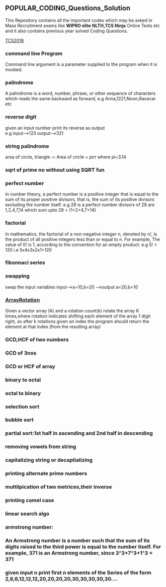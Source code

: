 ## POPULAR_CODING_Questions_Solution

This Repository contains all the important codes which may be asked in Mass Recruitment exams like <b>WIPRO elite NLTH,TCS Ninja</b> Online Tests etc and it also contains previous year solved Coding Questions.

[TCS2018](https://github.com/saurabh47/TCS_NINJA_CODES/tree/master/TCS2018)

### command line Program
  Command line argument is a parameter supplied to the program when it is invoked.

### palindrome
  A palindrome is a word, number, phrase, or other sequence of characters which reads the same backward as forward, 
  e.g Anna,1221,Noon,Racecar etc

### reverse digit
  given an input number print its reverse as output   
  e.g input-->123    output-->321

### string palindrome
  area of circle, triangle := Area of circle = pi*r*r where pi=3.14
  
### sqrt of prime no without using SQRT fun

### perfect number 
   In number theory, a perfect number is a positive integer that is equal to the sum of its proper positive divisors, that is, the sum      of its positive divisors excluding the number itself. 
   e.g 28 is a perfect number divisors of 28 are 1,2,4,7,14 which sum upto 28 = (1+2+4,7+14)

### factorial
   In mathematics, the factorial of a non-negative integer n, denoted by n!, is the product of all positive integers less than or equal    to n. For example, The value of 0! is 1, according to the convention for an empty product.
   e.g 5! = 120 i.e 5x4x3x2x1=120

### fibonnaci series

### swapping 
   swap the input variables  input-->a=10,b=20  -->output a=20,b=10

### [ArrayRotation](https://www.hackerrank.com/challenges/circular-array-rotation/problem)
  Given a vector array (A) and a rotation count(k) rotate the array K times,where rotation indicates shifting each element of the array 1 digit right, so after k rotations given an index the program should return the element at that index (from the resulting array) 

### GCD,HCF of two numbers 
### GCD of 3nos
### GCD or HCF of array

### binary to octal

### octal to binary

### selection sort

### bubble sort

### partial sort:1st half in ascending and 2nd half in descending

### removing vowels from string

### capitalizing string or decaptializing

### printing alternate prime numbers

### multilpication of two metrices,their inverse

### printing camel case

### linear search algo

### armstrong number: 
### An Armstrong number is a number such that the sum  of its digits raised to the third power is equal to the number itself. For           example, 371 is an Armstrong number, since 3^3+7^3+1^3 = 371
    
### given input n print first n elements of the Series of the form 2,6,6,12,12,12,20,20,20,20,30,30,30,30,30....    
